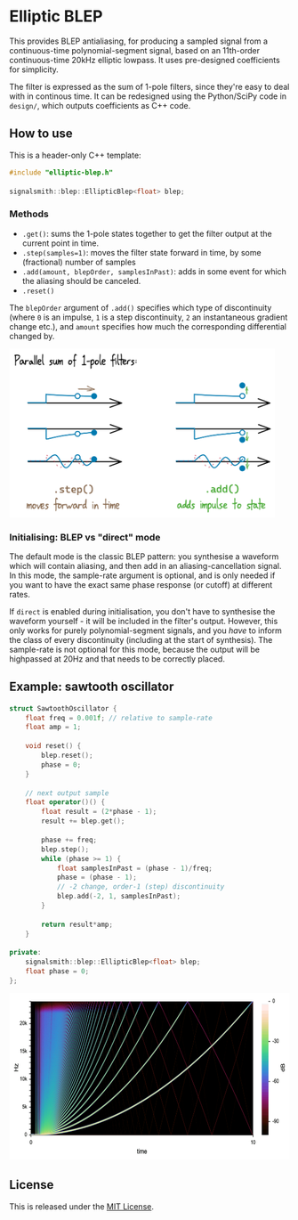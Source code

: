 # Elliptic BLEP

This provides BLEP antialiasing, for producing a sampled signal from a continuous-time polynomial-segment signal, based on an 11th-order continuous-time 20kHz elliptic lowpass.  It uses pre-designed coefficients for simplicity.

The filter is expressed as the sum of 1-pole filters, since they're easy to deal with in continous time.  It can be redesigned using the Python/SciPy code in `design/`, which outputs coefficients as C++ code.

## How to use

This is a header-only C++ template:

```cpp
#include "elliptic-blep.h"

signalsmith::blep::EllipticBlep<float> blep;
```

### Methods

* `.get()`: sums the 1-pole states together to get the filter output at the current point in time.
* `.step(samples=1)`: moves the filter state forward in time, by some (fractional) number of samples
* `.add(amount, blepOrder, samplesInPast)`: adds in some event for which the aliasing should be canceled.
* `.reset()`

The `blepOrder` argument of `.add()` specifies which type of discontinuity (where `0` is an impulse, `1` is a step discontinuity, `2` an instantaneous gradient change etc.), and `amount` specifies how much the corresponding differential changed by.  

<img src="doc/step-add.png" width="478" style="max-width: 100%">

### Initialising: BLEP vs "direct" mode

The default mode is the classic BLEP pattern: you synthesise a waveform which will contain aliasing, and then add in an aliasing-cancellation signal.  In this mode, the sample-rate argument is optional, and is only needed if you want to have the exact same phase response (or cutoff) at different rates.

If `direct` is enabled during initialisation, you don't have to synthesise the waveform yourself - it will be included in the filter's output.  However, this only works for purely polynomial-segment signals, and you *have* to inform the class of every discontinuity (including at the start of synthesis).  The sample-rate is not optional for this mode, because the output will be highpassed at 20Hz and that needs to be correctly placed.

## Example: sawtooth oscillator

```cpp
struct SawtoothOscillator {
	float freq = 0.001f; // relative to sample-rate
	float amp = 1;
	
	void reset() {
		blep.reset();
		phase = 0;
	}
	
	// next output sample
	float operator()() {
		float result = (2*phase - 1);
		result += blep.get();
	
		phase += freq;
		blep.step();
		while (phase >= 1) {
			float samplesInPast = (phase - 1)/freq;
			phase = (phase - 1);
			// -2 change, order-1 (step) discontinuity
			blep.add(-2, 1, samplesInPast);
		}
		
		return result*amp;
	}

private:
	signalsmith::blep::EllipticBlep<float> blep;
	float phase = 0;
};
```

<img src="doc/saw-spectrogram.png" width="631" height="300" style="max-width: 100%">

## License

This is released under the [MIT License](LICENSE.txt).
